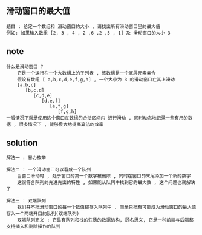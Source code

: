 ## 滑动窗口的最大值
    题目 : 给定一个数组和 滑动窗口的大小 , 请找出所有滑动窗口里的最大值
    例如: 如果输入数组 [2, 3 , 4 , 2 ,6 ,2 ,5 , 1] 及 滑动窗口的大小 3


## note 
    什么是滑动窗口 ?
        它是一个运行在一个大数组上的子列表 , 该数组是一个底层元素集合
        假设有数组 [ a,b,c,d,e,f,g,h] , 一个大小为 3 的滑动窗口在其上滑动
        [a,b,c]
           [b,c,d]
              [c,d,e]
                 [d,e,f]
                    [e,f,g]
                       [f,g,h]
    一般情况下就是使用这个窗口在数组的合法区间内 进行滑动 , 同时动态地记录一些有用的数据 , 很多情况下 , 能够极大地提高算法的效率

## solution
    解法一 : 暴力枚举

    解法二 : 一个滑动窗口可以看成一个队列
        当窗口滑动时 , 处于窗口的第一个数字被删除 , 同时在窗口的末尾添加一个新的数字 
        这很符合队列的先进先出的特性 , 如果能从队列中找到它的最大数 , 这个问题也就解决了

    解法三 : 双端队列
        我们并不把滑动窗口的每一个数值都存入队列中 , 而是只把有可能成为滑动窗口的最大值存入一个两端开口的队列(双端队列)
        双端队列定义 : 它具有队列和栈的性质的数据结构, 顾名思义, 它是一种前端与后端都支持插入和删除操作的队列